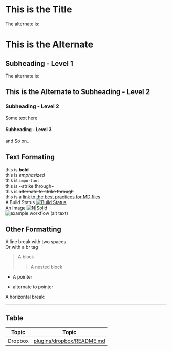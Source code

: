 
# This is the Title

The alternate is:  

This is the Alternate  
=========================


## Subheading - Level 1

The alternate is:  

This is the Alternate to Subheading - Level 2  
----------------


### Subheading - Level 2

Some text here  


#### Subheading - Level 3

and So on...  


## Text Formating

this is **bold**  
this is _emphasized_  
this is `important`  
this is ~strike through~  
this is ~~alternate to strike through~~  
this is a [link to the best practices for MD files](https://www.markdownguide.org/basic-syntax/)  
A Build Status [![Build Status](https://travis-ci.org/joemccann/dillinger.svg?branch=master)](https://travis-ci.org/joemccann/dillinger)  
An Image [![N|Solid](https://cldup.com/dTxpPi9lDf.thumb.png)](https://nodesource.com/products/nsolid)  
![example workflow (alt text)](https://github.com/<OWNER>/<REPOSITORY>/actions/workflows/<WORKFLOW_FILE>/badge.svg)  

## Other Formatting  

A line break with two spaces  
Or with a br tag<br>

> A block  
> > A nested block  

- A pointer
* alternate to pointer


A horizontal break:  

______

## Table

| Topic | Topic |
| ------ | ------ |
| Dropbox | [plugins/dropbox/README.md][PlDb] |

[//]: # (These are reference links used in the body of this note and get stripped out when the markdown processor does its job. There is no need to format nicely because it shouldn't be seen.)

   [dill]: <https://github.com/joemccann/dillinger>
   [git-repo-url]: <https://github.com/joemccann/dillinger.git>
   [PlDb]: <https://github.com/joemccann/dillinger/tree/master/plugins/dropbox/README.md>
